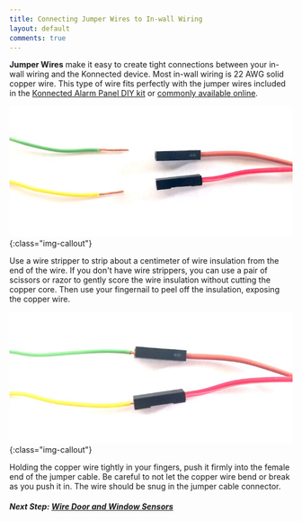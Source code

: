 ```yaml
---
title: Connecting Jumper Wires to In-wall Wiring
layout: default
comments: true
---
```


**Jumper Wires** make it easy to create tight connections between your in-wall wiring and the Konnected device. Most 
in-wall wiring is 22 AWG solid copper wire. This type of wire fits perfectly with the jumper wires 
included in the  [Konnected Alarm Panel DIY kit](https://store.konnected.io/products/wired-alarm-system-complete-kit) or
[commonly available online](/buying-guide).


![](/assets/images/20170703_140007.jpg){:class="img-callout"}

Use a wire stripper to strip about a centimeter of wire insulation from the end of the wire. If you don't have wire
strippers, you can use a pair of scissors or razor to gently score the wire insulation without cutting the copper core.
  Then use your fingernail to peel off the insulation, exposing the copper wire.
   
![](/assets/images/20170703_140032.jpg){:class="img-callout"}

Holding the copper wire tightly in your fingers, push it firmly into the female end of the jumper cable. Be careful to
not let the copper wire bend or break as you push it in. The wire should be snug in the jumper cable connector.

##### **Next Step:** [Wire Door and Window Sensors](/security-alarm-system/wiring/contact-sensors)